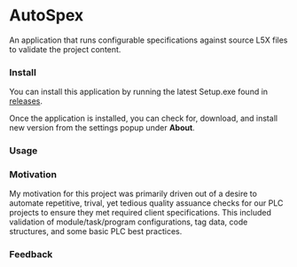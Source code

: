 

# AutoSpex

An application that runs configurable specifications against source L5X files to validate the project content.

### Install

You can install this application by running the latest Setup.exe found in
[releases](https://github.com/tnunnink/AutoSpex/releases/latest).

Once the application is installed, you can check for, download, and install 
new version from the settings popup under **About**.

### Usage

### Motivation
My motivation for this project was primarily driven out of a desire to automate repetitive, trival, yet tedious
quality assuance checks for our PLC projects to ensure they met required client specifications. This included
validation of module/task/program configurations, tag data, code structures, and some basic PLC best practices.



### Feedback



